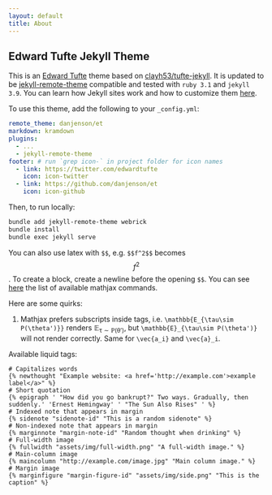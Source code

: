 ```yaml
---
layout: default
title: About
---
```


## Edward Tufte Jekyll Theme

This is an [Edward Tufte](https://en.wikipedia.org/wiki/Edward_Tufte) theme
based on [clayh53/tufte-jekyll](https://github.com/clayh53/tufte-jekyll). It is
updated to be
[jekyll-remote-theme](https://github.com/benbalter/jekyll-remote-theme)
compatible and tested with `ruby 3.1` and `jekyll 3.9`. You can learn how
Jekyll sites work and how to customize them [here](https://jekyllrb.com/docs/).

To use this theme, add the following to your `_config.yml`:

```yaml
remote_theme: danjenson/et
markdown: kramdown
plugins:
  - ...
  - jekyll-remote-theme
footer: # run `grep icon-` in project folder for icon names
  - link: https://twitter.com/edwardtufte
    icon: icon-twitter
  - link: https://github.com/danjenson/et
    icon: icon-github
```

Then, to run locally:

```bash
bundle add jekyll-remote-theme webrick
bundle install
bundle exec jekyll serve
```

You can also use latex with `$$`, e.g. `$$f^2$$` becomes $$f^2$$. To create a
block, create a newline before the opening `$$`. You can see [here](https://docs.mathjax.org/en/latest/input/tex/macros/index.html) the list of available mathjax commands.

Here are some quirks:

1. Mathjax prefers subscripts inside tags, i.e. `\mathbb{E_{\tau\sim P(\theta')}}` renders $\mathbb{E_{\tau\sim P(\theta')}}$, but `\mathbb{E}_{\tau\sim P(\theta')}` will not render correctly. Same for `\vec{a_i}` and `\vec{a}_i`.

Available liquid tags:

```liquid
# Capitalizes words
{% newthought "Example website: <a href='http://example.com'>example label</a>" %}
# Short quotation
{% epigraph ' "How did you go bankrupt?" Two ways. Gradually, then suddenly.' 'Ernest Hemingway' ' "The Sun Also Rises" ' %}
# Indexed note that appears in margin
{% sidenote "sidenote-id" "This is a random sidenote" %}
# Non-indexed note that appears in margin
{% marginnote "margin-note-id" "Random thought when drinking" %}
# Full-width image
{% fullwidth "assets/img/full-width.png" "A full-width image." %}
# Main-column image
{% maincolumn "http://example.com/image.jpg" "Main column image." %}
# Margin image
{% marginfigure "margin-figure-id" "assets/img/side.png" "This is the caption" %}
```
